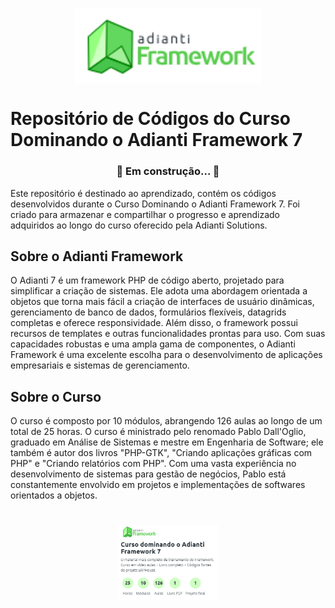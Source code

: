 <h1 align="center">
<a><img align="center" height="120em" src="img/Icone-AdiantiFramework7.PNG"></a>
</h1> 

# Repositório de Códigos do Curso Dominando o Adianti Framework 7

<h3 align="center"> 
	🚩 Em construção... 🚧 
</h3>

Este repositório é destinado ao aprendizado, contém os códigos desenvolvidos durante o Curso Dominando o Adianti Framework 7. Foi criado para armazenar e compartilhar o progresso e aprendizado adquiridos ao longo do curso oferecido pela Adianti Solutions.

## Sobre o Adianti Framework

O Adianti 7 é um framework PHP de código aberto, projetado para simplificar a criação de sistemas. Ele adota uma abordagem orientada a objetos que torna mais fácil a criação de interfaces de usuário dinâmicas, gerenciamento de banco de dados, formulários flexíveis, datagrids completas e oferece responsividade. Além disso, o framework possui recursos de templates e outras funcionalidades prontas para uso. Com suas capacidades robustas e uma ampla gama de componentes, o Adianti Framework é uma excelente escolha para o desenvolvimento de aplicações empresariais e sistemas de gerenciamento. 

## Sobre o Curso

O curso é composto por 10 módulos, abrangendo 126 aulas ao longo de um total de 25 horas. O curso é ministrado pelo renomado Pablo Dall'Oglio, graduado em Análise de Sistemas e mestre em Engenharia de Software; ele também é autor dos livros "PHP-GTK", "Criando aplicações gráficas com PHP" e "Criando relatórios com PHP". Com uma vasta experiência no desenvolvimento de sistemas para gestão de negócios, Pablo está constantemente envolvido em projetos e implementações de softwares orientados a objetos.

<h1 align="center">
<a><img align="center" height="120em" src="img/CurosAdianteFrameworkimg.PNG"></a>
</h1> 


